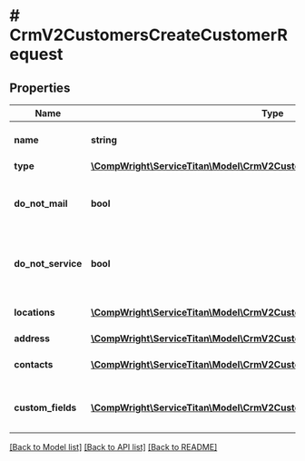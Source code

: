 # # CrmV2CustomersCreateCustomerRequest

## Properties

Name | Type | Description | Notes
------------ | ------------- | ------------- | -------------
**name** | **string** | Name of the customer |
**type** | [**\CompWright\ServiceTitan\Model\CrmV2CustomersCreateCustomerRequestType**](CrmV2CustomersCreateCustomerRequestType.md) |  | [optional]
**do_not_mail** | **bool** | Customer has been flagged as “do not mail” | [optional]
**do_not_service** | **bool** | Customer has been flagged as “do not service” | [optional]
**locations** | [**\CompWright\ServiceTitan\Model\CrmV2CustomersNewLocation[]**](CrmV2CustomersNewLocation.md) | Locations for the customer |
**address** | [**\CompWright\ServiceTitan\Model\CrmV2CustomersCustomerResponseAddress**](CrmV2CustomersCustomerResponseAddress.md) |  |
**contacts** | [**\CompWright\ServiceTitan\Model\CrmV2CustomersNewCustomerContact[]**](CrmV2CustomersNewCustomerContact.md) | Contacts for the customer | [optional]
**custom_fields** | [**\CompWright\ServiceTitan\Model\CrmV2CustomersCustomFieldUpdateModel[]**](CrmV2CustomersCustomFieldUpdateModel.md) | Customer record’s custom fields | [optional]

[[Back to Model list]](../../README.md#models) [[Back to API list]](../../README.md#endpoints) [[Back to README]](../../README.md)
